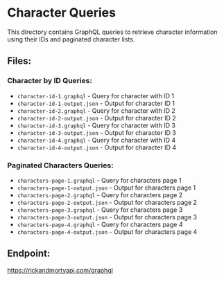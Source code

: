# Character Queries

This directory contains GraphQL queries to retrieve character information using their IDs and paginated character lists.

## Files:

### Character by ID Queries:
- `character-id-1.graphql` - Query for character with ID 1
- `character-id-1-output.json` - Output for character ID 1
- `character-id-2.graphql` - Query for character with ID 2
- `character-id-2-output.json` - Output for character ID 2
- `character-id-3.graphql` - Query for character with ID 3
- `character-id-3-output.json` - Output for character ID 3
- `character-id-4.graphql` - Query for character with ID 4
- `character-id-4-output.json` - Output for character ID 4

### Paginated Characters Queries:
- `characters-page-1.graphql` - Query for characters page 1
- `characters-page-1-output.json` - Output for characters page 1
- `characters-page-2.graphql` - Query for characters page 2
- `characters-page-2-output.json` - Output for characters page 2
- `characters-page-3.graphql` - Query for characters page 3
- `characters-page-3-output.json` - Output for characters page 3
- `characters-page-4.graphql` - Query for characters page 4
- `characters-page-4-output.json` - Output for characters page 4

## Endpoint:
https://rickandmortyapi.com/graphql

